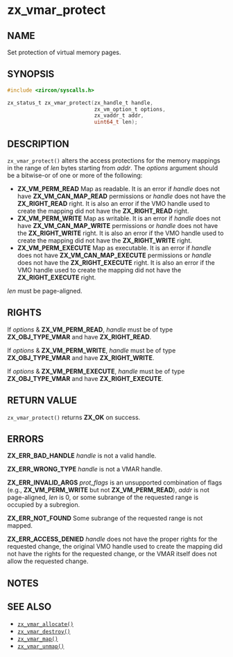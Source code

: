 # zx_vmar_protect

## NAME

<!-- Updated by update-docs-from-abigen, do not edit. -->

Set protection of virtual memory pages.

## SYNOPSIS

<!-- Updated by update-docs-from-abigen, do not edit. -->

```c
#include <zircon/syscalls.h>

zx_status_t zx_vmar_protect(zx_handle_t handle,
                            zx_vm_option_t options,
                            zx_vaddr_t addr,
                            uint64_t len);
```

## DESCRIPTION

`zx_vmar_protect()` alters the access protections for the memory mappings
in the range of *len* bytes starting from *addr*. The *options* argument should
be a bitwise-or of one or more of the following:

- **ZX_VM_PERM_READ**  Map as readable.  It is an error if *handle*
  does not have **ZX_VM_CAN_MAP_READ** permissions or *handle* does
  not have the **ZX_RIGHT_READ** right.  It is also an error if the VMO handle
  used to create the mapping did not have the **ZX_RIGHT_READ** right.
- **ZX_VM_PERM_WRITE**  Map as writable.  It is an error if *handle*
  does not have **ZX_VM_CAN_MAP_WRITE** permissions or *handle* does
  not have the **ZX_RIGHT_WRITE** right.  It is also an error if the VMO handle
  used to create the mapping did not have the **ZX_RIGHT_WRITE** right.
- **ZX_VM_PERM_EXECUTE**  Map as executable.  It is an error if *handle*
  does not have **ZX_VM_CAN_MAP_EXECUTE** permissions or *handle* does
  not have the **ZX_RIGHT_EXECUTE** right.  It is also an error if the VMO handle
  used to create the mapping did not have the **ZX_RIGHT_EXECUTE** right.

*len* must be page-aligned.

## RIGHTS

<!-- Updated by update-docs-from-abigen, do not edit. -->

If *options* & **ZX_VM_PERM_READ**, *handle* must be of type **ZX_OBJ_TYPE_VMAR** and have **ZX_RIGHT_READ**.

If *options* & **ZX_VM_PERM_WRITE**, *handle* must be of type **ZX_OBJ_TYPE_VMAR** and have **ZX_RIGHT_WRITE**.

If *options* & **ZX_VM_PERM_EXECUTE**, *handle* must be of type **ZX_OBJ_TYPE_VMAR** and have **ZX_RIGHT_EXECUTE**.

## RETURN VALUE

`zx_vmar_protect()` returns **ZX_OK** on success.

## ERRORS

**ZX_ERR_BAD_HANDLE**  *handle* is not a valid handle.

**ZX_ERR_WRONG_TYPE**  *handle* is not a VMAR handle.

**ZX_ERR_INVALID_ARGS**  *prot_flags* is an unsupported combination of flags
(e.g., **ZX_VM_PERM_WRITE** but not **ZX_VM_PERM_READ**), *addr* is
not page-aligned, *len* is 0, or some subrange of the requested range is
occupied by a subregion.

**ZX_ERR_NOT_FOUND**  Some subrange of the requested range is not mapped.

**ZX_ERR_ACCESS_DENIED**  *handle* does not have the proper rights for the
requested change, the original VMO handle used to create the mapping did not
have the rights for the requested change, or the VMAR itself does not allow
the requested change.

## NOTES

## SEE ALSO

 - [`zx_vmar_allocate()`]
 - [`zx_vmar_destroy()`]
 - [`zx_vmar_map()`]
 - [`zx_vmar_unmap()`]

<!-- References updated by update-docs-from-abigen, do not edit. -->

[`zx_vmar_allocate()`]: vmar_allocate.md
[`zx_vmar_destroy()`]: vmar_destroy.md
[`zx_vmar_map()`]: vmar_map.md
[`zx_vmar_unmap()`]: vmar_unmap.md
